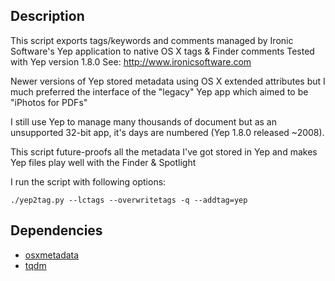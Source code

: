 Description
-----------

This script exports tags/keywords and comments managed by Ironic Software's
Yep application to native OS X tags & Finder comments
Tested with Yep version 1.8.0 See: http://www.ironicsoftware.com

Newer versions of Yep stored metadata using OS X extended attributes but I much
preferred the interface of the "legacy" Yep app which aimed to be "iPhotos for PDFs"

I still use Yep to manage many thousands of document but as an unsupported 32-bit app,
it's days are numbered (Yep 1.8.0 released ~2008).

This script future-proofs all the metadata I've got stored in Yep and makes Yep files
play well with the Finder & Spotlight

I run the script with following options:

`./yep2tag.py --lctags --overwritetags -q --addtag=yep`

Dependencies
------------

- [osxmetadata](https://pypi.org/project/osxmetadata/)
- [tqdm](https://pypi.org/project/tqdm/)
